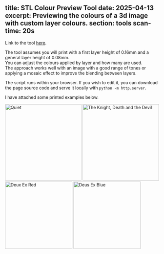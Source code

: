 title: STL Colour Preview Tool
date: 2025-04-13
excerpt: Previewing the colours of a 3d image with custom layer colours.
section: tools
scan-time: 20s
---

Link to the tool [here](/blog/tools/stl_colour_preview_tool.html).

The tool assumes you will print with a first layer height of 0.16mm and a general layer height of 0.08mm.  
You can adjust the colours applied by layer and how many are used.  
The approach works well with an image with a good range of tones or applying a mosaic effect
to improve the blending between layers.

The script runs within your browser. If you wish to edit it, you can download the page source code
and serve it locally with `python -m http.server`.

I have attached some printed examples below.

<div class="grid-container">
<img src="/blog/image/week_notes_6/quiet.jpg" alt="Quiet"  style="width: 250px;"/>
<img src="/blog/image/week_notes_7/knight_devil_death.jpg" alt="The Knight, Death and the Devil"  style="width: 250px;"/>
<img src="/blog/image/week_notes_6/deus_ex_red.jpg" alt="Deux Ex Red"  style="height: 220px;"/>
<img src="/blog/image/week_notes_6/deus_ex_blue.jpg" alt="Deus Ex Blue"  style="height: 220px;"/>
</div>
